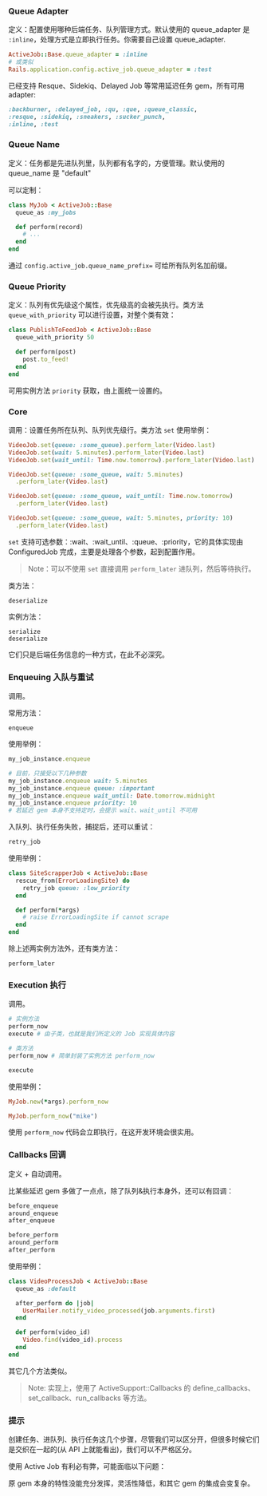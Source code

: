 ### Queue Adapter

定义：配置使用哪种后端任务、队列管理方式。默认使用的 queue\_adapter 是 `:inline`，处理方式是立即执行任务。你需要自己设置 queue\_adapter.

```ruby
ActiveJob::Base.queue_adapter = :inline
# 或类似
Rails.application.config.active_job.queue_adapter = :test
```

已经支持 Resque、Sidekiq、Delayed Job 等常用延迟任务 gem，所有可用 adapter:

```ruby
:backburner, :delayed_job, :qu, :que, :queue_classic,
:resque, :sidekiq, :sneakers, :sucker_punch,
:inline, :test
```

### Queue Name

定义：任务都是先进队列里，队列都有名字的，方便管理。默认使用的 queue\_name 是 "default"

可以定制：

```ruby
class MyJob < ActiveJob::Base
  queue_as :my_jobs

  def perform(record)
    # ...
  end
end
```

通过 `config.active_job.queue_name_prefix=` 可给所有队列名加前缀。

### Queue Priority

定义：队列有优先级这个属性，优先级高的会被先执行。类方法 `queue_with_priority` 可以进行设置，对整个类有效：

```ruby
class PublishToFeedJob < ActiveJob::Base
  queue_with_priority 50

  def perform(post)
    post.to_feed!
  end
end
```

可用实例方法 `priority` 获取，由上面统一设置的。

### Core

调用：设置任务所在队列、队列优先级行。类方法 `set` 使用举例：

```ruby
VideoJob.set(queue: :some_queue).perform_later(Video.last)
VideoJob.set(wait: 5.minutes).perform_later(Video.last)
VideoJob.set(wait_until: Time.now.tomorrow).perform_later(Video.last)

VideoJob.set(queue: :some_queue, wait: 5.minutes)
  .perform_later(Video.last)

VideoJob.set(queue: :some_queue, wait_until: Time.now.tomorrow)
  .perform_later(Video.last)

VideoJob.set(queue: :some_queue, wait: 5.minutes, priority: 10)
  .perform_later(Video.last)
```

`set` 支持可选参数：:wait、:wait\_until、:queue、:priority，它的具体实现由 ConfiguredJob 完成，主要是处理各个参数，起到配置作用。

> Note：可以不使用 `set` 直接调用 `perform_later` 进队列，然后等待执行。

类方法：

```
deserialize
```

实例方法：

```
serialize
deserialize
```

它们只是后端任务信息的一种方式，在此不必深究。

### Enqueuing 入队与重试

调用。

常用方法：

```
enqueue
```

使用举例：

```ruby
my_job_instance.enqueue

# 目前，只接受以下几种参数
my_job_instance.enqueue wait: 5.minutes
my_job_instance.enqueue queue: :important
my_job_instance.enqueue wait_until: Date.tomorrow.midnight
my_job_instance.enqueue priority: 10
# 若延迟 gem 本身不支持定时，会提示 wait、wait_until 不可用
```

入队列、执行任务失败，捕捉后，还可以重试：

```ruby
retry_job
```

使用举例：

```ruby
class SiteScrapperJob < ActiveJob::Base
  rescue_from(ErrorLoadingSite) do
    retry_job queue: :low_priority
  end

  def perform(*args)
    # raise ErrorLoadingSite if cannot scrape
  end
end
```

除上述两实例方法外，还有类方法：

```
perform_later
```

### Execution 执行

调用。

```ruby
# 实例方法
perform_now
execute # 由子类，也就是我们所定义的 Job 实现具体内容

# 类方法
perform_now # 简单封装了实例方法 perform_now

execute
```

使用举例：

```ruby
MyJob.new(*args).perform_now

MyJob.perform_now("mike")
```

使用 `perform_now` 代码会立即执行，在这开发环境会很实用。

### Callbacks 回调

定义 + 自动调用。

比某些延迟 gem 多做了一点点，除了队列&执行本身外，还可以有回调：

```ruby
before_enqueue
around_enqueue
after_enqueue

before_perform
around_perform
after_perform
```

使用举例：

```ruby
class VideoProcessJob < ActiveJob::Base
  queue_as :default

  after_perform do |job|
    UserMailer.notify_video_processed(job.arguments.first)
  end

  def perform(video_id)
    Video.find(video_id).process
  end
end
```

其它几个方法类似。

> Note: 实现上，使用了 ActiveSupport::Callbacks 的 define\_callbacks、set\_callback、run\_callbacks 等方法。

### 提示

创建任务、进队列、执行任务这几个步骤，尽管我们可以区分开，但很多时候它们是交织在一起的\(从 API 上就能看出\)，我们可以不严格区分。

使用 Active Job 有利必有弊，可能面临以下问题：

原 gem 本身的特性没能充分发挥，灵活性降低，和其它 gem 的集成会变复杂。

